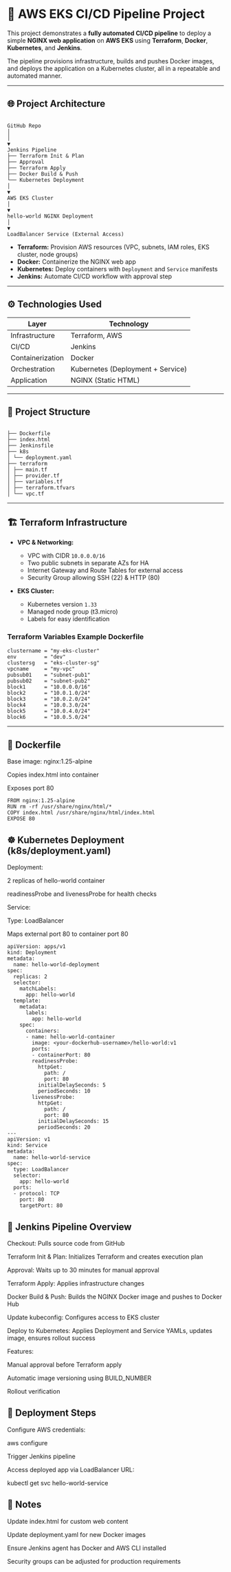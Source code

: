 # 🚀 AWS EKS CI/CD Pipeline Project

This project demonstrates a **fully automated CI/CD pipeline** to deploy a simple **NGINX web application** on **AWS EKS** using **Terraform**, **Docker**, **Kubernetes**, and **Jenkins**.

The pipeline provisions infrastructure, builds and pushes Docker images, and deploys the application on a Kubernetes cluster, all in a repeatable and automated manner.

---

## 🌐 Project Architecture

```

GitHub Repo
│
│
▼
Jenkins Pipeline
├── Terraform Init & Plan
├── Approval
├── Terraform Apply
├── Docker Build & Push
└── Kubernetes Deployment
│
▼
AWS EKS Cluster
│
▼
hello-world NGINX Deployment
│
▼
LoadBalancer Service (External Access)

```
- **Terraform:** Provision AWS resources (VPC, subnets, IAM roles, EKS cluster, node groups)  
- **Docker:** Containerize the NGINX web app  
- **Kubernetes:** Deploy containers with `Deployment` and `Service` manifests  
- **Jenkins:** Automate CI/CD workflow with approval step  

---

## ⚙️ Technologies Used

| Layer                   | Technology                        |
|-------------------------|---------------------------------  |    
| Infrastructure          | Terraform, AWS |                  |
| CI/CD                   | Jenkins                           |
| Containerization        | Docker                            |
| Orchestration           | Kubernetes (Deployment + Service) |
| Application             | NGINX (Static HTML)               |

---

## 📂 Project Structure

```

├── Dockerfile
├── index.html
├── Jenkinsfile
├── k8s
│ └── deployment.yaml
├── terraform
│ ├── main.tf
│ ├── provider.tf
│ ├── variables.tf
│ ├── terraform.tfvars
│ └── vpc.tf

```
---

## 🏗️ Terraform Infrastructure

- **VPC & Networking:**  
  - VPC with CIDR `10.0.0.0/16`  
  - Two public subnets in separate AZs for HA  
  - Internet Gateway and Route Tables for external access  
  - Security Group allowing SSH (22) & HTTP (80)  

- **EKS Cluster:**  
  - Kubernetes version `1.33`  
  - Managed node group (t3.micro)  
  - Labels for easy identification  

### Terraform Variables Example Dockerfile

```hcl
clustername = "my-eks-cluster"
env         = "dev"
clustersg   = "eks-cluster-sg"
vpcname     = "my-vpc"
pubsub01    = "subnet-pub1"
pubsub02    = "subnet-pub2"
block1      = "10.0.0.0/16"
block2      = "10.0.1.0/24"
block3      = "10.0.2.0/24"
block4      = "10.0.3.0/24"
block5      = "10.0.4.0/24"
block6      = "10.0.5.0/24"
```
---

## **🐳 Dockerfile**

Base image: nginx:1.25-alpine

Copies index.html into container

Exposes port 80
```
FROM nginx:1.25-alpine
RUN rm -rf /usr/share/nginx/html/*
COPY index.html /usr/share/nginx/html/index.html
EXPOSE 80
```

## ☸️ Kubernetes Deployment (k8s/deployment.yaml)

Deployment:

2 replicas of hello-world container

readinessProbe and livenessProbe for health checks

Service:

Type: LoadBalancer

Maps external port 80 to container port 80

```
apiVersion: apps/v1
kind: Deployment
metadata:
  name: hello-world-deployment
spec:
  replicas: 2
  selector:
    matchLabels:
      app: hello-world
  template:
    metadata:
      labels:
        app: hello-world
    spec:
      containers:
      - name: hello-world-container
        image: <your-dockerhub-username>/hello-world:v1
        ports:
        - containerPort: 80
        readinessProbe:
          httpGet:
            path: /
            port: 80
          initialDelaySeconds: 5
          periodSeconds: 10
        livenessProbe:
          httpGet:
            path: /
            port: 80
          initialDelaySeconds: 15
          periodSeconds: 20
---
apiVersion: v1
kind: Service
metadata:
  name: hello-world-service
spec:
  type: LoadBalancer
  selector:
    app: hello-world
  ports:
  - protocol: TCP
    port: 80
    targetPort: 80

```


## 🔧 Jenkins Pipeline Overview

Checkout: Pulls source code from GitHub

Terraform Init & Plan: Initializes Terraform and creates execution plan

Approval: Waits up to 30 minutes for manual approval

Terraform Apply: Applies infrastructure changes

Docker Build & Push: Builds the NGINX Docker image and pushes to Docker Hub

Update kubeconfig: Configures access to EKS cluster

Deploy to Kubernetes: Applies Deployment and Service YAMLs, updates image, ensures rollout success

Features:

Manual approval before Terraform apply

Automatic image versioning using BUILD_NUMBER

Rollout verification


## 🚀 Deployment Steps

Configure AWS credentials:

aws configure


Trigger Jenkins pipeline

Access deployed app via LoadBalancer URL:

kubectl get svc hello-world-service

## 📌 Notes

Update index.html for custom web content

Update deployment.yaml for new Docker images

Ensure Jenkins agent has Docker and AWS CLI installed

Security groups can be adjusted for production requirements

